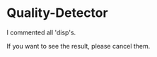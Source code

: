 Quality-Detector
========================================
I commented all 'disp's.

If you want to see the result, please cancel them.
